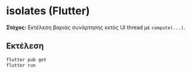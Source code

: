# isolates (Flutter)

**Στόχος:** Εκτέλεση βαριάς συνάρτησης εκτός UI thread με `compute(...)`.

## Εκτέλεση
```bash
flutter pub get
flutter run
```

